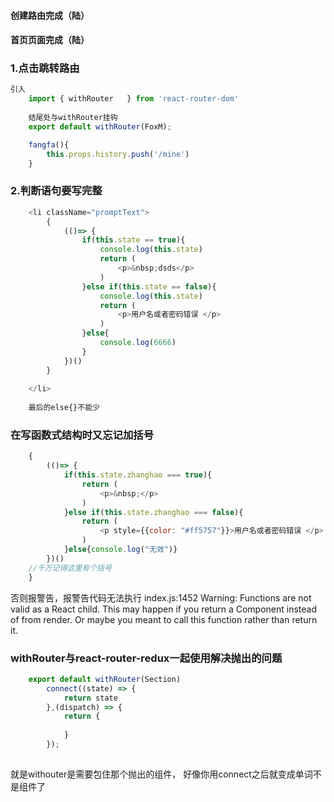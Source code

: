#### 创建路由完成（陆）

#### 首页页面完成（陆）

### 1.点击跳转路由

```js
引入
	import { withRouter   } from 'react-router-dom'
	
	结尾处与withRouter挂钩
	export default withRouter(FoxM);
```
```js
	fangfa(){
		this.props.history.push('/mine')
	}
```
### 2.判断语句要写完整

```js
	<li className="promptText">
		{
			(()=> {
				if(this.state == true){
					console.log(this.state)
					return (
						<p>&nbsp;dsds</p>
					)
				}else if(this.state == false){
					console.log(this.state)
					return (
						<p>用户名或者密码错误 </p>
					)
				}else{
					console.log(6666)
				}
			})()
		}
		
	</li>
	
	最后的else{}不能少
```

### 在写函数式结构时又忘记加括号

```js
	{
		(()=> {
			if(this.state.zhanghao === true){
				return (
					<p>&nbsp;</p>
				)
			}else if(this.state.zhanghao === false){
				return (
					<p style={{color: "#ff5757"}}>用户名或者密码错误 </p>
				)
			}else{console.log("无效")}
		})()
	//千万记得这里有个括号
	}
```
否则报警告，报警告代码无法执行
	index.js:1452 Warning: Functions are not valid as a React child. This may happen if you return a Component instead of <Component /> from render. Or maybe you meant to call this function rather than return it.
	
### withRouter与react-router-redux一起使用解决抛出的问题

```js
	export default withRouter(Section)
		connect((state) => {
			return state
		},(dispatch) => {
			return {
				
			}
		});
	
```
就是withouter是需要包住那个抛出的组件，
好像你用connect之后就变成单词不是组件了